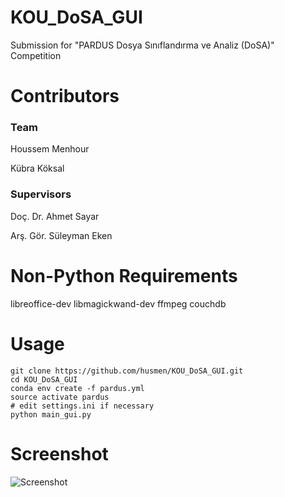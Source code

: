 # KOU_DoSA_GUI
Submission for "PARDUS Dosya Sınıflandırma ve Analiz (DoSA)" Competition

# Contributors
### Team

Houssem Menhour

Kübra Köksal

### Supervisors

Doç. Dr. Ahmet Sayar

Arş. Gör. Süleyman Eken


# Non-Python Requirements
libreoffice-dev
libmagickwand-dev
ffmpeg
couchdb

# Usage
    git clone https://github.com/husmen/KOU_DoSA_GUI.git
    cd KOU_DoSA_GUI
    conda env create -f pardus.yml
    source activate pardus
    # edit settings.ini if necessary
    python main_gui.py

# Screenshot
![Screenshot](https://github.com/husmen/KOU_DoSA_GUI/blob/master/screenshot.png)
